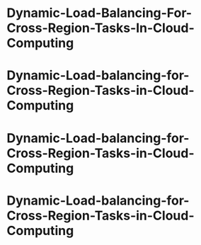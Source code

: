 # Dynamic-Load-Balancing-For-Cross-Region-Tasks-In-Cloud-Computing
# Dynamic-Load-balancing-for-Cross-Region-Tasks-in-Cloud-Computing
# Dynamic-Load-balancing-for-Cross-Region-Tasks-in-Cloud-Computing
# Dynamic-Load-balancing-for-Cross-Region-Tasks-in-Cloud-Computing
